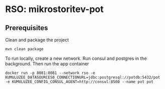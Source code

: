 # RSO: mikrostoritev-pot

## Prerequisites

Clean and package the project
```
mvn clean package
```

To run locally, create a new network. Run consul and postgres in the background. Then run the app container
```
docker run -p 8081:8081 --network rso -e KUMULUZEE_DATASOURCES0_CONNECTIONURL=jdbc:postgresql://potdb:5432/pot -e KUMULUZEE_CONFIG_CONSUL_AGENT=http://consul:8500 --name pot pot

```
